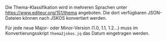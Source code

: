 Die Thema-Klassifikation wird in mehreren Sprachen unter <https://www.editeur.org/151/thema> angeboten. Die dort verfügbaren JSON-Dateien können nach JSKOS konvertiert werden.

Für jede neue Major- oder Minor-Version (1.0, 1.1, 1.2...) muss im Konvertierungsskript `thema2jskos.jq` das Datum eingetragen werden.
